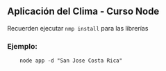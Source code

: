 ## Aplicación del Clima - Curso Node


Recuerden ejecutar ```nmp install``` para las librerías


### Ejemplo: 
```
    node app -d "San Jose Costa Rica"
```
    